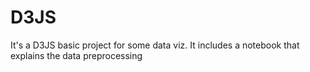 # D3JS
It's a D3JS basic project for some data viz. It includes a notebook that explains the data preprocessing
